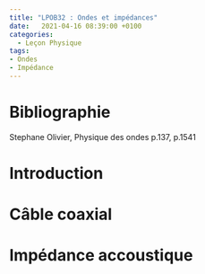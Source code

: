 ```yaml
---
title: "LPOB32 : Ondes et impédances"
date:   2021-04-16 08:39:00 +0100
categories:
  - Leçon Physique
tags:
- Ondes
- Impédance
---
```

# Bibliographie
Stephane Olivier, Physique des ondes p.137, p.1541    
# Introduction
# Câble coaxial
# Impédance accoustique
